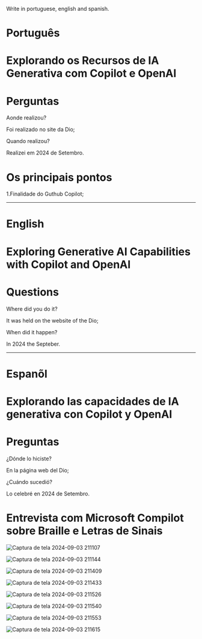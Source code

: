 
Write in portuguese, english and spanish.

#  Português

# Explorando os Recursos de IA Generativa com Copilot e OpenAI

# Perguntas

Aonde realizou?

Foi realizado no site da Dio;

Quando realizou?

Realizei em 2024 de Setembro.



# Os principais pontos

1.Finalidade do Guthub Copilot;

--------------------------------------------------------------------------------------------------------------------------------

# English

# Exploring Generative AI Capabilities with Copilot and OpenAI

# Questions

Where did you do it?

It was held on the website of the Dio; 

When did it happen?

In 2024 the Septeber.






--------------------------------------------------------------------------------------------------------------------------------

# Espanõl

# Explorando las capacidades de IA generativa con Copilot y OpenAI

# Preguntas

¿Dónde lo hiciste?

En la página web del Dio;

¿Cuándo sucedió?

Lo celebré en 2024 de Setembro.








# Entrevista com Microsoft Compilot sobre Braille e Letras de Sinais


![Captura de tela 2024-09-03 211107](https://github.com/user-attachments/assets/5dc06471-c187-4b02-bb65-91d4bb34b23f)


![Captura de tela 2024-09-03 211144](https://github.com/user-attachments/assets/4751a64d-daba-4a59-ba2f-13a880c365c6)



![Captura de tela 2024-09-03 211409](https://github.com/user-attachments/assets/4629c79d-9df5-43fc-a1bd-5605e415a20c)



![Captura de tela 2024-09-03 211433](https://github.com/user-attachments/assets/2d032a35-f834-4204-899d-be28eb66f228)


![Captura de tela 2024-09-03 211526](https://github.com/user-attachments/assets/a029a9ad-b6fa-4804-8e27-e22022569144)



![Captura de tela 2024-09-03 211540](https://github.com/user-attachments/assets/862c5751-132f-40b2-8274-afae829b83e5)


![Captura de tela 2024-09-03 211553](https://github.com/user-attachments/assets/150b26ef-ed00-4901-881d-785975afa4da)



![Captura de tela 2024-09-03 211615](https://github.com/user-attachments/assets/ad5fbeee-9f7a-46f7-a11b-fd82ecd1d8f2)
